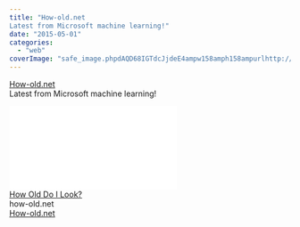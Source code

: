 ```yaml
---
title: "How-old.net
Latest from Microsoft machine learning!"
date: "2015-05-01"
categories: 
  - "web"
coverImage: "safe_image.phpdAQD68IGTdcJjdeE4ampw158amph158ampurlhttp://how-old.net/Images/faces2/main6_results.png"
---
```


[How-old.net](http://l.facebook.com/l.php?u=http%3A%2F%2FHow-old.net%2F&h=0AQEHvraQ&s=1)  
Latest from Microsoft machine learning!  
  
[![](images/safe_image.php?d=AQD68IGTdcJjdeE4&w=158&h=158&url=http%3A%2F%2Fhow-old.net%2FImages%2Ffaces2%2Fmain6_results.png)](http://l.facebook.com/l.php?u=http%3A%2F%2Fhow-old.net%2F&h=LAQFXT6FG&s=1)  
[How Old Do I Look?](http://l.facebook.com/l.php?u=http%3A%2F%2Fhow-old.net%2F%3Ffb_ref%3DDefault%26fb_source%3Dmessage&h=kAQGGbJFg&s=1)  
how-old.net  
[How-old.net](http://l.facebook.com/l.php?u=http%3A%2F%2FHow-old.net%2F&h=CAQGkPP6T&s=1)
